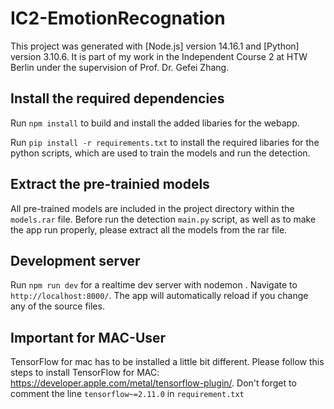 # IC2-EmotionRecognation

This project was generated with [Node.js] version 14.16.1 and [Python] version 3.10.6.
It is part of my work in the Independent Course 2 at HTW Berlin under the supervision of Prof. Dr. Gefei Zhang. 

## Install the required dependencies

Run `npm install` to build and install the added libaries for the webapp.

Run `pip install -r requirements.txt` to install the required libaries for the python scripts, which are used to train the models and run the detection.

## Extract the pre-trainied models

All pre-trained models are included in the project directory within the `models.rar` file.
Before run the detection `main.py` script, as well as to make the app run properly, please extract all the models from the rar file.

## Development server

Run `npm run dev` for a realtime dev server with nodemon . Navigate to `http://localhost:8000/`. The app will automatically reload if you change any of the source files.

## Important for MAC-User

TensorFlow for mac has to be installed a little bit different. Please follow this steps to install TensorFlow for MAC: https://developer.apple.com/metal/tensorflow-plugin/. Don't forget to comment the line `tensorflow~=2.11.0` in `requirement.txt`




